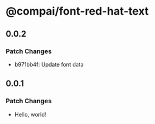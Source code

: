 # @compai/font-red-hat-text

## 0.0.2

### Patch Changes

- b971bb4f: Update font data

## 0.0.1

### Patch Changes

- Hello, world!

